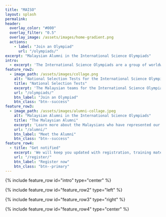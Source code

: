```yaml
---
title: "MAISO"
layout: splash
permalink: 
header:
  overlay_color: "#000"
  overlay_filter: "0.5"
  overlay_image: /assets/images/home-gradient.png
  actions:
    - label: "Join an Olympiad"
      url: "/olympiads/"
excerpt: "Malaysian Alumni in the International Science Olympiads"
intro: 
  - excerpt: 'The International Science Olympiads are a group of worldwide annual competitions in various areas of the formal sciences, natural sciences, and social sciences. The Malaysian national team for each ISO is selected from competitions by different organisers. '
feature_row2:
  - image_path: /assets/images/collage.png
    alt: "National Selection Tests for the International Science Olympiads in Malaysia"
    title: "National Selection Tests"
    excerpt: 'The Malaysian teams for the International Science Olympiads are selected through National Selection Tests. Every Malaysian citizen and foreigners studying in Malaysia can take part in the selections.'
    url: "/olympiads/"
    btn_label: "Join an Olympiad"
    btn_class: "btn--success"
feature_row3:
  - image_path: /assets/images/alumni-collage.jpeg
    alt: "Malaysian Alumni in the International Science Olympiads"
    title: "The Malaysian Alumni"
    excerpt: 'Learn more about the Malaysians who have represented our country in the International Science Olympiads.'
    url: "/alumni/"
    btn_label: "Meet the Alumni"
    btn_class: "btn--success"
feature_row4:
  - title: "Get notified"
    excerpt: 'We will keep you updated with registration, training materials, result announcements and more Olympiad news.'
    url: "/register/"
    btn_label: "Register now"
    btn_class: "btn--primary"
---
```


{% include feature_row id="intro" type="center" %}

{% include feature_row id="feature_row2" type="left" %}

{% include feature_row id="feature_row3" type="right" %}

{% include feature_row id="feature_row4" type="center" %}